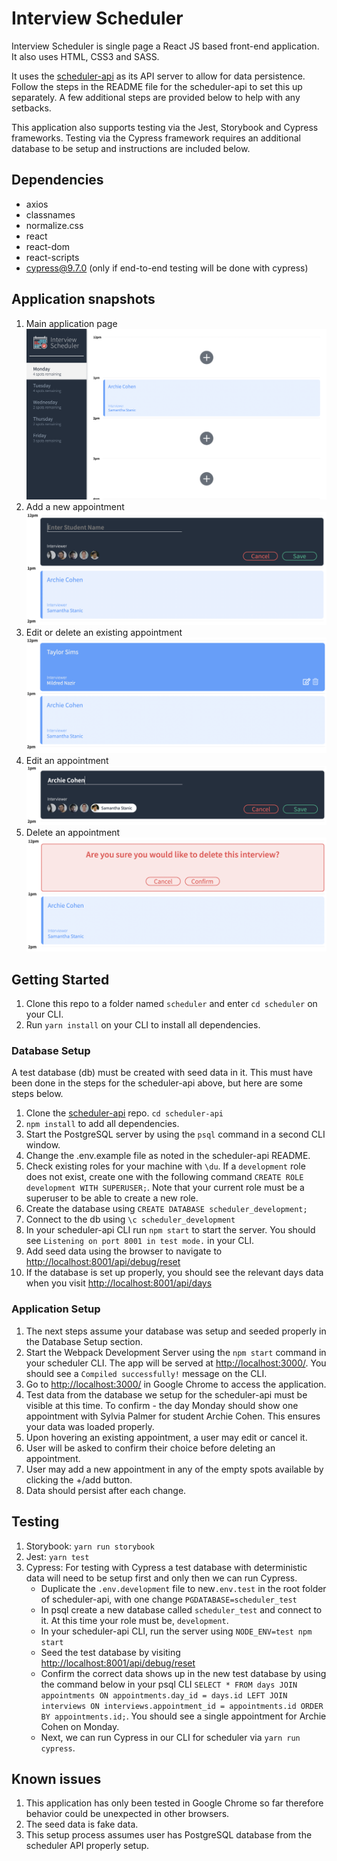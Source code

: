 # Interview Scheduler

Interview Scheduler is single page a React JS based front-end application. It also uses HTML, CSS3 and SASS. 

It uses the [scheduler-api](https://github.com/lighthouse-labs/scheduler-api) as its API server to allow for data persistence. Follow the steps in the README file for the scheduler-api to set this up separately. A few additional steps are provided below to help with any setbacks.

This application also supports testing via the Jest, Storybook and Cypress frameworks. Testing via the Cypress framework requires an additional database to be setup and instructions are included below.

## Dependencies

- axios
- classnames
- normalize.css
- react 
- react-dom 
- react-scripts
- cypress@9.7.0 (only if end-to-end testing will be done with cypress)

## Application snapshots

1. Main application page
![Main page](./documents/images/Main_page.png)
2. Add a new appointment
![Add a new appointment](./documents/images/Add_a_new_apppointment.png)
2. Edit or delete an existing appointment
![Edit or delete an existing appointment](./documents/images/Edit_or_delete.png)
2. Edit an appointment
![Edit an appointment](./documents/images/Edit_existing_appointment.png)
2. Delete an appointment
![Main page](./documents/images/Confirm_before_delete.png)


## Getting Started
1. Clone this repo to a folder named `scheduler` and enter `cd scheduler` on your CLI.
2. Run `yarn install` on your CLI to install all dependencies.

### Database Setup
A test database (db) must be created with seed data in it. This must have been done in the steps for the scheduler-api above, but here are some steps below.

1. Clone the [scheduler-api](https://github.com/lighthouse-labs/scheduler-api) repo. `cd scheduler-api`
2. `npm install` to add all dependencies.
3. Start the PostgreSQL server by using the `psql` command in a second CLI window.
4. Change the .env.example file as noted in the scheduler-api README.
5. Check existing roles for your machine with `\du`. If a `development` role does not exist, create one with the following command
`CREATE ROLE development WITH SUPERUSER;`. Note that your current role must be a superuser to be able to create a new role.
6. Create the database using `CREATE DATABASE scheduler_development;`
7. Connect to the db using `\c scheduler_development`
8. In your scheduler-api CLI run `npm start` to start the server. You should see `Listening on port 8001 in test mode.` in your CLI.
9. Add seed data using the browser to navigate to <http://localhost:8001/api/debug/reset>
10. If the database is set up properly, you should see the relevant days data when you visit <http://localhost:8001/api/days>

### Application Setup
1. The next steps assume your database was setup and seeded properly in the Database Setup section.
2. Start the Webpack Development Server using the `npm start` command in your scheduler CLI. The app will be served at <http://localhost:3000/>. You should see a `Compiled successfully!` message on the CLI.
3. Go to <http://localhost:3000/> in Google Chrome to access the application.
4. Test data from the database we setup for the scheduler-api must be visible at this time. To confirm - the day Monday should show one appointment with Sylvia Palmer for student Archie Cohen. This ensures your data was loaded properly.
5. Upon hovering an existing appointment, a user may edit or cancel it.
6. User will be asked to confirm their choice before deleting an appointment.
7. User may add a new appointment in any of the empty spots available by clicking the +/add button.
7. Data should persist after each change.

## Testing

1. Storybook: `yarn run storybook`
2. Jest: `yarn test`
3. Cypress: For testing with Cypress a test database with deterministic data will need to be setup first and only then we can run Cypress. 
    - Duplicate the `.env.development` file to new`.env.test` in the root folder of scheduler-api, with one change `PGDATABASE=scheduler_test`
    - In psql create a new database called `scheduler_test` and connect to it. At this time your role must be, `development`.
    - In your scheduler-api CLI, run the server using `NODE_ENV=test npm start`
    - Seed the test database by visiting <http://localhost:8001/api/debug/reset>
    - Confirm the correct data shows up in the new test database by using the command below in your psql CLI
    `SELECT * FROM days JOIN appointments ON appointments.day_id = days.id LEFT JOIN interviews ON interviews.appointment_id = appointments.id ORDER BY appointments.id;`. You should see a single appointment for Archie Cohen on Monday.
    - Next, we can run Cypress in our CLI for scheduler via `yarn run cypress`. 
## Known issues

1. This application has only been tested in Google Chrome so far therefore behavior could be unexpected in other browsers.
2. The seed data is fake data.
3. This setup process assumes user has PostgreSQL database from the scheduler API properly setup.


